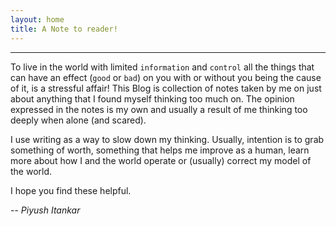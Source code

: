 ```yaml
---
layout: home
title: A Note to reader!
---
```

-----

To live in the world with limited `information` and `control` all the things that can have an effect (`good` or `bad`) on you with or without you being the cause of it, is a stressful affair! This Blog is collection of notes taken by me on just about anything that I found myself thinking too much on.
The opinion expressed in the notes is my own and usually a result of me thinking too deeply when alone (and scared).

I use writing as a way to slow down my thinking. Usually, intention is to grab something of worth, something that helps me improve as a human, learn more about how I and the world operate or (usually) correct my model of the world.

I hope you find these helpful.

-- _Piyush Itankar_

